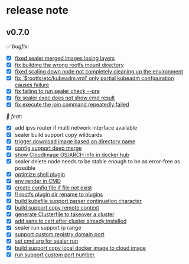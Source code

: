 # release note

## v0.7.0

*✅ bugfix*:

- [x] [fixed sealer merged images losing layers](https://github.com/alibaba/sealer/issues/1019)
- [x] [fix building the wrong rootfs mount directory](https://github.com/alibaba/sealer/issues/1029)
- [x] [fixed scaling down node not completely cleaning up the environment](https://github.com/alibaba/sealer/issues/1042)
- [x] [fix `$rootfs/etc/kubeadm.yml' only partial kubeadm configuration causes failure](https://github.com/alibaba/sealer/issues/1046)
- [x] [fix failing to run sealer check --pre](https://github.com/alibaba/sealer/issues/1047)
- [x] [fix sealer exec does not show cmd result](https://github.com/alibaba/sealer/issues/1048)
- [x] [fix execute the join command repeatedly failed](https://github.com/alibaba/sealer/issues/1065)

*🚀 feat*:

- [x] add ipvs router if multi network interface available
- [x] sealer build support copy wildcards
- [x] [trigger download image based on directory name](https://github.com/alibaba/sealer/pull/1061)
- [x] [config support deep merge](https://github.com/alibaba/sealer/issues/1038)
- [x] [show CloudImage OS/ARCH info in docker hub](https://github.com/alibaba/sealer/issues/1022)
- [x] sealer delete node needs to be stable enough to be as error-free as possible
- [x] [optimize shell plugin](https://github.com/alibaba/sealer/issues/1052)
- [x] [env render in CMD](https://github.com/alibaba/sealer/issues/1083)
- [x] [create config file if file not exist](https://github.com/alibaba/sealer/issues/1085)
- [x] [!! rootfs plugin dir rename to plugins](https://github.com/alibaba/sealer/issues/1094)
- [x] [build kubefile support parser continuation character](https://github.com/alibaba/sealer/pull/1100)
- [x] [build support copy remote context](https://github.com/alibaba/sealer/issues/1130)
- [x] [generate Clusterfile to takeover a cluster](https://github.com/alibaba/sealer/pull/1171)
- [x] [add sans to cert after cluster already installed](https://github.com/alibaba/sealer/pull/1158)
- [x] sealer run support ip range
- [x] [support custom registry domain port](https://github.com/alibaba/sealer/pull/1152)
- [x] [set cmd arg for sealer run](https://github.com/alibaba/sealer/pull/1132)
- [x] [build support copy local docker image to cloud image](https://github.com/alibaba/sealer/issues/1133)
- [x] [run support custom port number](https://github.com/alibaba/sealer/pull/1082)
